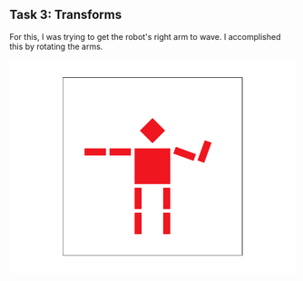 ## Task 3: Transforms

For this, I was trying to get the robot's right arm to wave. I accomplished this by rotating the arms. 

![waving_robot](assets/img/robot_screenshot_2-16_15-50-48.png)